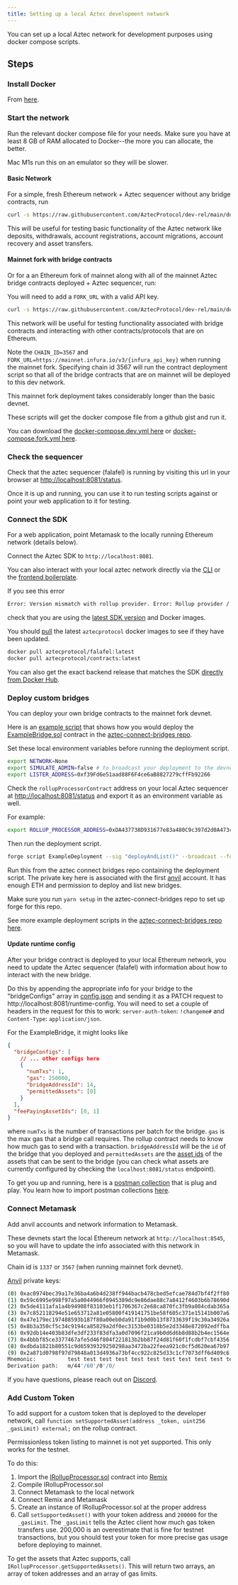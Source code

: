 ```yaml
---
title: Setting up a local Aztec development network
---
```


You can set up a local Aztec network for development purposes using docker compose scripts.

## Steps

### Install Docker

From [here](https://docs.docker.com/get-docker/).

### Start the network

Run the relevant docker compose file for your needs. Make sure you have at least 8 GB of RAM allocated to Docker--the more you can allocate, the better.

Mac M1s run this on an emulator so they will be slower.

#### Basic Network

For a simple, fresh Ethereum network + Aztec sequencer without any bridge contracts, run

```bash
curl -s https://raw.githubusercontent.com/AztecProtocol/dev-rel/main/docker-compose.dev.yml | docker compose -f - up --force-recreate --pull always
```

This will be useful for testing basic functionality of the Aztec network like deposits, withdrawals, account registrations, account migrations, account recovery and asset transfers.

#### Mainnet fork with bridge contracts

Or for a an Ethereum fork of mainnet along with all of the mainnet Aztec bridge contracts deployed + Aztec sequencer, run:

You will need to add a `FORK_URL` with a valid API key.

```bash
curl -s https://raw.githubusercontent.com/AztecProtocol/dev-rel/main/docker-compose.fork.yml  | NETWORK=DONT_CARE CHAIN_ID=3567 FORK_URL=https://mainnet.infura.io/v3/{infura_api_key} docker compose -f - up --force-recreate --pull always
```

This network will be useful for testing functionality associated with bridge contracts and interacting with other contracts/protocols that are on Ethereum.

Note the `CHAIN_ID=3567` and `FORK_URL=https://mainnet.infura.io/v3/{infura_api_key}` when running the mainnet fork. Specifying chain id 3567 will run the contract deployment script so that all of the bridge contracts that are on mainnet will be deployed to this dev network.


This mainnet fork deployment takes considerably longer than the basic devnet.

These scripts will get the docker compose file from a github gist and run it.

You can download the [docker-compose.dev.yml here](https://raw.githubusercontent.com/AztecProtocol/dev-rel/main/docker-compose.dev.yml) or [docker-compose.fork.yml here](https://raw.githubusercontent.com/AztecProtocol/dev-rel/main/docker-compose.fork.yml).

### Check the sequencer

Check that the aztec sequencer (falafel) is running by visiting this url in your browser at [http://localhost:8081/status](http://localhost:8081/status).

Once it is up and running, you can use it to run testing scripts against or point your web application to it for testing.

### Connect the SDK

For a web application, point Metamask to the locally running Ethereum network (details below).

Connect the Aztec SDK to `http://localhost:8081`.

You can also interact with your local aztec network directly via the [CLI](https://github.com/critesjosh/azteccli#development) or the [frontend boilerplate](https://github.com/AztecProtocol/aztec-frontend-boilerplate).

If you see this error

```bash
Error: Version mismatch with rollup provider. Error: Rollup provider / SDK version mismatch. Hard refresh your browser or update SDK. 
```

check that you are using the [latest SDK version](https://www.npmjs.com/package/@aztec/sdk?activeTab=versions) and Docker images. 

You should [pull](https://docs.docker.com/engine/reference/commandline/pull/) the latest `aztecprotocol` docker images to see if they have been updated. 

 ```bash
 docker pull aztecprotocol/falafel:latest
 docker pull aztecprotocol/contracts:latest
 ```

You can also get the exact backend release that matches the SDK [directly from Docker Hub](https://hub.docker.com/r/aztecprotocol/falafel/tags).

### Deploy custom bridges

You can deploy your own bridge contracts to the mainnet fork devnet.

Here is an [example script](https://github.com/AztecProtocol/aztec-connect-bridges/blob/master/src/deployment/example/ExampleDeployment.s.sol) that shows how you would deploy the [ExampleBridge.sol](https://github.com/AztecProtocol/aztec-connect-bridges/blob/master/src/bridges/example/ExampleBridge.sol) contract in the [aztec-connect-bridges repo](https://github.com/AztecProtocol/aztec-connect-bridges).

Set these local environment variables before running the deployment script.

```bash
export NETWORK=None
export SIMULATE_ADMIN=false # to broadcast your deployment to the devnet
export LISTER_ADDRESS=0xf39Fd6e51aad88F6F4ce6aB8827279cffFb92266
```

Check the `rollupProcessorContract` address on your local Aztec sequencer at [http://localhost:8081/status](http://localhost:8081/status) and export it as an environment variable as well.

For example:

```bash
export ROLLUP_PROCESSOR_ADDRESS=0xDA437738D931677e83a480C9c397d2d0A473c209
```

Then run the deployment script.

```bash
forge script ExampleDeployment --sig "deployAndList()" --broadcast --fork-url http://localhost:8545 --private-key 0xac0974bec39a17e36ba4a6b4d238ff944bacb478cbed5efcae784d7bf4f2ff80
```

Run this from the aztec connect bridges repo containing the deployment script. The private key here is associated with the first [anvil](https://book.getfoundry.sh/anvil/) account. It has enough ETH and permission to deploy and list new bridges.

Make sure you run `yarn setup` in the aztec-connect-bridges repo to set up forge for this repo.

See more example deployment scripts in the [aztec-connect-bridges repo here](https://github.com/AztecProtocol/aztec-connect-bridges/tree/master/src/deployment).

#### Update runtime config

After your bridge contract is deployed to your local Ethereum network, you need to update the Aztec sequencer (falafel) with information about how to interact with the new bridge.

Do this by appending the appropriate info for your bridge to the "bridgeConfigs" array in [config.json](https://github.com/AztecProtocol/dev-rel/blob/main/falafel-runtime-config.json) and sending it as a PATCH request to http://localhost:8081/runtime-config. You will need to set a couple of headers in the request for this to work: `server-auth-token`: `!changeme#` and `Content-Type`: `application/json`.

For the ExampleBridge, it might looks like

```json
{
  "bridgeConfigs": [
    // ... other configs here
    {
      "numTxs": 1,
      "gas": 250000,
      "bridgeAddressId": 14,
      "permittedAssets": [0]
    }
  ],
  "feePayingAssetIds": [0, 1]
}
```

where `numTxs` is the number of transactions per batch for the bridge. `gas` is the max gas that a bridge call requires. The rollup contract needs to know how much gas to send with a transaction. `bridgeAddressId` will be the `id` of the bridge that you deployed and `permittedAssets` are the [asset ids](../glossary#asset-ids) of the assets that can be sent to the bridge (you can check what assets are currently configured by checking the `localhost:8081/status` endpoint).

To get you up and running, here is a [postman collection](https://raw.githubusercontent.com/AztecProtocol/dev-rel/main/local-devnet-postman-collection.json) that is plug and play. You learn how to import postman collections [here](https://learning.postman.com/docs/getting-started/importing-and-exporting-data/).

### Connect Metamask

Add anvil accounts and network information to Metamask.

These devnets start the local Ethereum network at `http://localhost:8545`, so you will have to update the info associated with this network in Metamask.

Chain id is `1337` or `3567` (when running mainnet fork devnet).

[Anvil](https://book.getfoundry.sh/anvil/) private keys:

```bash
(0) 0xac0974bec39a17e36ba4a6b4d238ff944bacb478cbed5efcae784d7bf4f2ff80
(1) 0x59c6995e998f97a5a0044966f0945389dc9e86dae88c7a8412f4603b6b78690d
(2) 0x5de4111afa1a4b94908f83103eb1f1706367c2e68ca870fc3fb9a804cdab365a
(3) 0x7c852118294e51e653712a81e05800f419141751be58f605c371e15141b007a6
(4) 0x47e179ec197488593b187f80a00eb0da91f1b9d0b13f8733639f19c30a34926a
(5) 0x8b3a350cf5c34c9194ca85829a2df0ec3153be0318b5e2d3348e872092edffba
(6) 0x92db14e403b83dfe3df233f83dfa3a0d7096f21ca9b0d6d6b8d88b2b4ec1564e
(7) 0x4bbbf85ce3377467afe5d46f804f221813b2bb87f24d81f60f1fcdbf7cbf4356
(8) 0xdbda1821b80551c9d65939329250298aa3472ba22feea921c0cf5d620ea67b97
(9) 0x2a871d0798f97d79848a013d4936a73bf4cc922c825d33c1cf7073dff6d409c6
Mnemonic:          test test test test test test test test test test test junk
Derivation path:   m/44'/60'/0'/0/
```

If you have questions, please reach out on [Discord](https://discord.com/invite/UDtJr9u).

### Add Custom Token

To add support for a custom token that is deployed to the developer network, call `function setSupportedAsset(address _token, uint256 _gasLimit) external;` on the rollup contract.

Permissionless token listing to mainnet is not yet supported. This only works for the testnet.

To do this:

1. Import the [IRollupProcessor.sol](https://github.com/AztecProtocol/aztec-connect/blob/master/blockchain/contracts/interfaces/IRollupProcessor.sol) contract into [Remix](https://remix.ethereum.org)
2. Compile IRollupProcessor.sol
3. Connect Metamask to the local network
4. Connect Remix and Metamask
5. Create an instance of IRollupProcessor.sol at the proper address
6. Call `setSupportedAsset()` with your token address and `200000` for the `_gasLimit`. The `_gasLimit` tells the Aztec client how much gas token transfers use. 200,000 is an overestimate that is fine for testnet transactions, but you should test your token for more precise gas usage before deploying to mainnet.

To get the assets that Aztec supports, call `IRollupProcessor.getSupportedAssets()`. This will return two arrays, an array of token addresses and an array of gas limits.
